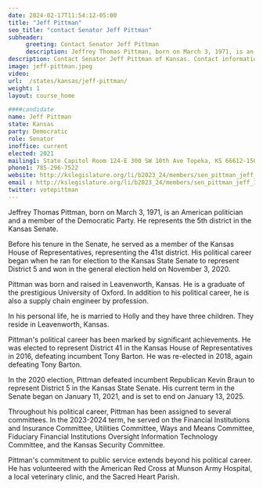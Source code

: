 ```yaml
---
date: 2024-02-17T11:54:12-05:00
title: "Jeff Pittman"
seo_title: "contact Senator Jeff Pittman"
subheader:
     greeting: Contact Senator Jeff Pittman
     description: Jeffrey Thomas Pittman, born on March 3, 1971, is an American politician and a member of the Democratic Party. He represents the 5th district in the Kansas Senate.
description: Contact Senator Jeff Pittman of Kansas. Contact information for Jeff Pittman includes email address, phone number, and mailing address.
image: jeff-pittman.jpeg
video:
url:  /states/kansas/jeff-pittman/
weight: 1
layout: course_home

####candidate
name: Jeff Pittman
state: Kansas
party: Democratic
role: Senator
inoffice: current
elected: 2021
mailing1: State Capitol Room 124-E 300 SW 10th Ave Topeka, KS 66612-1504
phone1: 785-296-7522
website: http://kslegislature.org/li/b2023_24/members/sen_pittman_jeff_1/
email : http://kslegislature.org/li/b2023_24/members/sen_pittman_jeff_1/
twitter: votepittman
---
```


Jeffrey Thomas Pittman, born on March 3, 1971, is an American politician and a member of the Democratic Party. He represents the 5th district in the Kansas Senate.

Before his tenure in the Senate, he served as a member of the Kansas House of Representatives, representing the 41st district. His political career began when he ran for election to the Kansas State Senate to represent District 5 and won in the general election held on November 3, 2020.

Pittman was born and raised in Leavenworth, Kansas. He is a graduate of the prestigious University of Oxford. In addition to his political career, he is also a supply chain engineer by profession.

In his personal life, he is married to Holly and they have three children. They reside in Leavenworth, Kansas.

Pittman's political career has been marked by significant achievements. He was elected to represent District 41 in the Kansas House of Representatives in 2016, defeating incumbent Tony Barton. He was re-elected in 2018, again defeating Tony Barton.

In the 2020 election, Pittman defeated incumbent Republican Kevin Braun to represent District 5 in the Kansas State Senate. His current term in the Senate began on January 11, 2021, and is set to end on January 13, 2025.

Throughout his political career, Pittman has been assigned to several committees. In the 2023-2024 term, he served on the Financial Institutions and Insurance Committee, Utilities Committee, Ways and Means Committee, Fiduciary Financial Institutions Oversight Information Technology Committee, and the Kansas Security Committee.

Pittman's commitment to public service extends beyond his political career. He has volunteered with the American Red Cross at Munson Army Hospital, a local veterinary clinic, and the Sacred Heart Parish.
